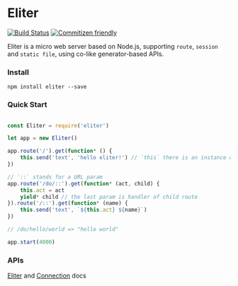 # Eliter

[![Build Status](https://travis-ci.org/nameoverflow/eliter.svg?branch=master)](https://travis-ci.org/nameoverflow/eliter)
[![Commitizen friendly](https://img.shields.io/badge/commitizen-friendly-brightgreen.svg)](http://commitizen.github.io/cz-cli/)

Eliter is a micro web server based on Node.js, supporting `route`, `session` and `static file`, using co-like generator-based APIs.

### Install

```
npm install eliter --save
```

### Quick Start

```javascript

const Eliter = require('eliter')

let app = new Eliter()

app.route('/').get(function* () {
    this.send('text', 'hello eliter!') // `this` there is an instance of class Connection
})

// `::` stands for a URL param
app.route('/do/::').get(function* (act, child) {
    this.act = act
    yield* child // the last param is handler of child route
}).route('/::').get(function* (name) {
    this.send('text', `${this.act} ${name}`)
})

// /do/hello/world => "hello world"

app.start(4000)

```

### APIs

[Eliter](https://github.com/nameoverflow/eliter/blob/master/docs/index.md) and [Connection](https://github.com/nameoverflow/eliter/blob/master/docs/Connection.md) docs